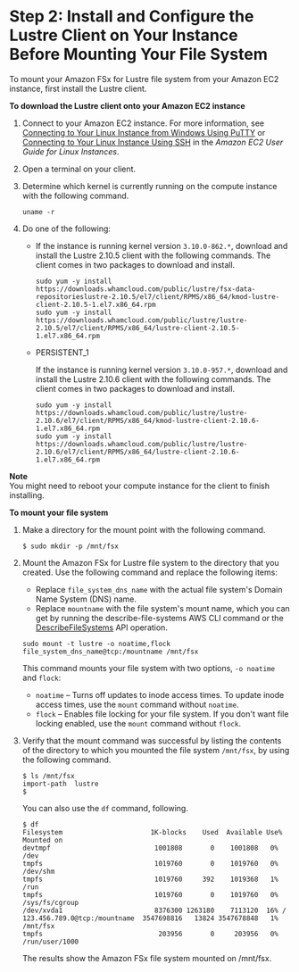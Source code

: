 # Step 2: Install and Configure the Lustre Client on Your Instance Before Mounting Your File System<a name="getting-started-step2"></a>

To mount your Amazon FSx for Lustre file system from your Amazon EC2 instance, first install the Lustre client\.

**To download the Lustre client onto your Amazon EC2 instance**

1. Connect to your Amazon EC2 instance\. For more information, see [Connecting to Your Linux Instance from Windows Using PuTTY](https://docs.aws.amazon.com/AWSEC2/latest/UserGuide/putty.html) or [Connecting to Your Linux Instance Using SSH](https://docs.aws.amazon.com/AWSEC2/latest/UserGuide/AccessingInstancesLinux.html) in the *Amazon EC2 User Guide for Linux Instances*\.

1. Open a terminal on your client\.

1. Determine which kernel is currently running on the compute instance with the following command\.

   ```
   uname -r
   ```

1. Do one of the following:
   + If the instance is running kernel version `3.10.0-862.*`, download and install the Lustre 2\.10\.5 client with the following commands\. The client comes in two packages to download and install\.

     ```
     sudo yum -y install https://downloads.whamcloud.com/public/lustre/fsx-data-repositorieslustre-2.10.5/el7/client/RPMS/x86_64/kmod-lustre-client-2.10.5-1.el7.x86_64.rpm
     sudo yum -y install https://downloads.whamcloud.com/public/lustre/lustre-2.10.5/el7/client/RPMS/x86_64/lustre-client-2.10.5-1.el7.x86_64.rpm
     ```
   + PERSISTENT\_1

     If the instance is running kernel version `3.10.0-957.*`, download and install the Lustre 2\.10\.6 client with the following commands\. The client comes in two packages to download and install\.

     ```
     sudo yum -y install https://downloads.whamcloud.com/public/lustre/lustre-2.10.6/el7/client/RPMS/x86_64/kmod-lustre-client-2.10.6-1.el7.x86_64.rpm
     sudo yum -y install https://downloads.whamcloud.com/public/lustre/lustre-2.10.6/el7/client/RPMS/x86_64/lustre-client-2.10.6-1.el7.x86_64.rpm
     ```
**Note**  
You might need to reboot your compute instance for the client to finish installing\.

**To mount your file system**

1. Make a directory for the mount point with the following command\.

   ```
   $ sudo mkdir -p /mnt/fsx
   ```

1. Mount the Amazon FSx for Lustre file system to the directory that you created\. Use the following command and replace the following items:
   + Replace `file_system_dns_name` with the actual file system's Domain Name System \(DNS\) name\.
   + Replace `mountname` with the file system's mount name, which you can get by running the describe\-file\-systems AWS CLI command or the [DescribeFileSystems](https://docs.aws.amazon.com/fsx/latest/APIReference/API_DescribeFileSystems.html) API operation\.

   ```
   sudo mount -t lustre -o noatime,flock file_system_dns_name@tcp:/mountname /mnt/fsx
   ```

    This command mounts your file system with two options, `-o noatime` and `flock`: 
   +  `noatime` – Turns off updates to inode access times\. To update inode access times, use the `mount` command without `noatime`\. 
   +  `flock` – Enables file locking for your file system\. If you don't want file locking enabled, use the `mount` command without `flock`\. 

1. Verify that the mount command was successful by listing the contents of the directory to which you mounted the file system `/mnt/fsx`, by using the following command\.

   ```
   $ ls /mnt/fsx
   import-path  lustre
   $
   ```

   You can also use the `df` command, following\.

   ```
   $ df
   Filesystem                      1K-blocks    Used  Available Use% Mounted on
   devtmpf                          1001808       0    1001808   0% /dev
   tmpfs                            1019760       0    1019760   0% /dev/shm
   tmpfs                            1019760     392    1019368   1% /run
   tmpfs                            1019760       0    1019760   0% /sys/fs/cgroup
   /dev/xvda1                       8376300 1263180    7113120  16% /
   123.456.789.0@tcp:/mountname  3547698816   13824 3547678848   1% /mnt/fsx
   tmpfs                             203956       0     203956   0% /run/user/1000
   ```

   The results show the Amazon FSx file system mounted on /mnt/fsx\.